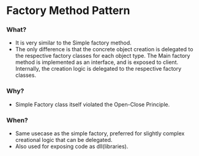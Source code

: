 # Factory Method Pattern

### What?
- It is very similar to the Simple factory method.
- The only difference is that the concrete object creation is delegated to the respective factory classes for each object type. The Main factory method is implemented as an interface, and is exposed to client. Internally, the creation logic is delegated to the respective factory classes.

### Why?
- Simple Factory class itself violated the Open-Close Principle.

### When?
- Same usecase as the simple factory, preferred for slightly complex creational logic that can be delegated.
- Also used for exposing code as dll(libraries).